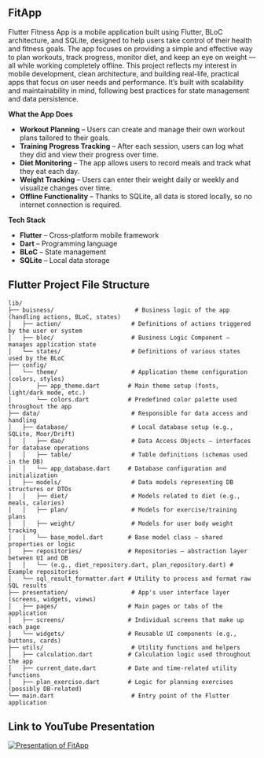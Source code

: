 ## FitApp

Flutter Fitness App is a mobile application built using Flutter, BLoC architecture, and SQLite, designed to help users take control of their health and fitness goals. The app focuses on providing a simple and effective way to plan workouts, track progress, monitor diet, and keep an eye on weight — all while working completely offline.
This project reflects my interest in mobile development, clean architecture, and building real-life, practical apps that focus on user needs and performance. It’s built with scalability and maintainability in mind, following best practices for state management and data persistence.

**What the App Does**
- **Workout Planning** – Users can create and manage their own workout plans tailored to their goals.
- **Training Progress Tracking** – After each session, users can log what they did and view their progress over time.
- **Diet Monitoring** – The app allows users to record meals and track what they eat each day.
- **Weight Tracking** – Users can enter their weight daily or weekly and visualize changes over time.
- **Offline Functionality** – Thanks to SQLite, all data is stored locally, so no internet connection is required.

**Tech Stack**
- **Flutter** – Cross-platform mobile framework
- **Dart** – Programming language
- **BLoC** – State management
- **SQLite** – Local data storage

## Flutter Project File Structure

```plaintext
lib/
├── buisness/                       # Business logic of the app (handling actions, BLoC, states)
│   ├── action/                    # Definitions of actions triggered by the user or system
│   ├── bloc/                      # Business Logic Component – manages application state
│   └── states/                    # Definitions of various states used by the BLoC
├── config/
│   └── theme/                     # Application theme configuration (colors, styles)
│       ├── app_theme.dart        # Main theme setup (fonts, light/dark mode, etc.)
│       └── colors.dart           # Predefined color palette used throughout the app
├── data/                          # Responsible for data access and handling
│   ├── database/                  # Local database setup (e.g., SQLite, Moor/Drift)
│   │   ├── dao/                   # Data Access Objects – interfaces for database operations
│   │   ├── table/                 # Table definitions (schemas used in the DB)
│   │   └── app_database.dart     # Database configuration and initialization
│   ├── models/                    # Data models representing DB structures or DTOs
│   │   ├── diet/                  # Models related to diet (e.g., meals, calories)
│   │   ├── plan/                  # Models for exercise/training plans
│   │   ├── weight/                # Models for user body weight tracking
│   │   └── base_model.dart       # Base model class – shared properties or logic
│   ├── repositories/             # Repositories – abstraction layer between UI and DB
│   │   └── (e.g., diet_repository.dart, plan_repository.dart) # Example repositories
│   └── sql_result_formatter.dart # Utility to process and format raw SQL results
├── presentation/                  # App's user interface layer (screens, widgets, views)
│   ├── pages/                    # Main pages or tabs of the application
│   ├── screens/                  # Individual screens that make up each page
│   └── widgets/                  # Reusable UI components (e.g., buttons, cards)
├── utils/                         # Utility functions and helpers
│   ├── calculation.dart          # Calculation logic used throughout the app
│   ├── current_date.dart         # Date and time-related utility functions
│   ├── plan_exercise.dart        # Logic for planning exercises (possibly DB-related)
└── main.dart                      # Entry point of the Flutter application
```
## Link to YouTube Presentation
[![Presentation of FitApp](https://img.youtube.com/vi/QLSvFpT-Fds/maxresdefault.jpg)](https://www.youtube.com/watch?v=QLSvFpT-Fds)

